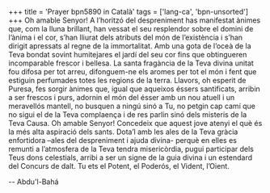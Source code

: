+++
title = 'Prayer bpn5890 in Català'
tags = ['lang-ca', 'bpn-unsorted']
+++
Oh amable Senyor! A l’horitzó del despreniment has manifestat ànimes que, com la lluna brillant, han vessat el seu resplendor sobre el domini de l’ànima i el cor, s’han lliurat dels atributs del món de l’existència i s’han dirigit apressats al regne de la immortalitat. Amb una gota de l’oceà de la Teva bondat sovint humitejares el jardí del seu cor fins que obtingueren incomparable frescor i bellesa. La santa fragància de la Teva divina unitat fou difosa per tot arreu, difonguem-ne els aromes per tot el món i fent que estiguin perfumades totes les regions de la terra. Llavors, oh esperit de Puresa, fes sorgir ànimes que, igual que aqueixos éssers santificats, arribin a ser frescos i purs, adornin el món del ésser amb un nou atuell i un meravellós mantell, no busquen a ningú sinó a Tu, no petgin cap camí que no sigui el de la Teva complaença i de res parlin sinó dels misteris de la Teva Causa. Oh amable Senyor! Concedeix que aquest jove atenyi el què és la més alta aspiració dels sants. Dota’l amb les ales de la Teva gràcia enfortidora –ales del despreniment i ajuda divina- perquè en elles es remunti a l’atmosfera de la Teva tendra misericòrdia, pugui participar dels Teus dons celestials, arribi a ser un signe de la guia divina i  un estendard del Concurs de dalt. Tu ets el Potent, el Poderós, el Vident, l’Oient.

-- Abdu'l-Bahá
